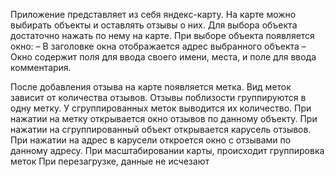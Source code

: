 Приложение представляет из себя яндекс-карту.
На карте можно выбирать объекты и оставлять отзывы о них.
Для выбора объекта достаточно нажать по нему на карте.
При выборе объекта появляется окно:
– В заголовке окна отображается адрес выбранного объекта
– Окно содержит поля для ввода своего имени, места, и поле для ввода комментария.

После добавления отзыва на карте появляется метка. Вид меток зависит от количества отзывов.
Отзывы поблизости группируются в одну метку. У сгруппированных меток выводится их количество.
При нажатии на метку открывается окно отзывов по данному объекту.
При нажатии на сгруппированный объект открывается карусель отзывов. При нажатии на адрес в карусели откроется окно с отзывами по данному адресу.
При масштабировании карты, происходит группировка меток
При перезагрузке, данные не исчезают
